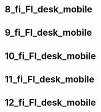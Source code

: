 
# 8_fi_FI_desk_mobile
# 9_fi_FI_desk_mobile
# 10_fi_FI_desk_mobile
# 11_fi_FI_desk_mobile
# 12_fi_FI_desk_mobile
